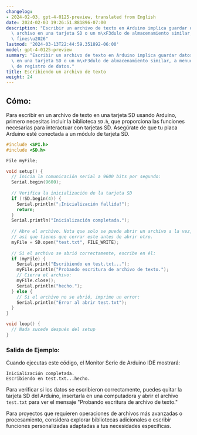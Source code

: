 ```yaml
---
changelog:
- 2024-02-03, gpt-4-0125-preview, translated from English
date: 2024-02-03 19:26:51.881896-07:00
description: "Escribir un archivo de texto en Arduino implica guardar datos en un\
  \ archivo en una tarjeta SD o un m\xF3dulo de almacenamiento similar, a menudo para\
  \ fines\u2026"
lastmod: '2024-03-13T22:44:59.351892-06:00'
model: gpt-4-0125-preview
summary: "Escribir un archivo de texto en Arduino implica guardar datos en un archivo\
  \ en una tarjeta SD o un m\xF3dulo de almacenamiento similar, a menudo para fines\
  \ de registro de datos."
title: Escribiendo un archivo de texto
weight: 24
---
```


## Cómo:
Para escribir en un archivo de texto en una tarjeta SD usando Arduino, primero necesitas incluir la biblioteca `SD.h`, que proporciona las funciones necesarias para interactuar con tarjetas SD. Asegúrate de que tu placa Arduino esté conectada a un módulo de tarjeta SD.

```cpp
#include <SPI.h>
#include <SD.h>

File myFile;

void setup() {
  // Inicia la comunicación serial a 9600 bits por segundo:
  Serial.begin(9600);
  
  // Verifica la inicialización de la tarjeta SD
  if (!SD.begin(4)) {
    Serial.println("¡Inicialización fallida!");
    return;
  }
  Serial.println("Inicialización completada.");
  
  // Abre el archivo. Nota que solo se puede abrir un archivo a la vez,
  // así que tienes que cerrar este antes de abrir otro.
  myFile = SD.open("test.txt", FILE_WRITE);
  
  // Si el archivo se abrió correctamente, escribe en él:
  if (myFile) {
    Serial.print("Escribiendo en test.txt...");
    myFile.println("Probando escritura de archivo de texto.");
    // Cierra el archivo:
    myFile.close();
    Serial.println("hecho.");
  } else {
    // Si el archivo no se abrió, imprime un error:
    Serial.println("Error al abrir test.txt");
  }
}

void loop() {
  // Nada sucede después del setup
}
```

### Salida de Ejemplo:
Cuando ejecutas este código, el Monitor Serie de Arduino IDE mostrará:
```
Inicialización completada.
Escribiendo en test.txt...hecho.
```
Para verificar si los datos se escribieron correctamente, puedes quitar la tarjeta SD del Arduino, insertarla en una computadora y abrir el archivo `test.txt` para ver el mensaje "Probando escritura de archivo de texto."

Para proyectos que requieren operaciones de archivos más avanzadas o procesamiento, considera explorar bibliotecas adicionales o escribir funciones personalizadas adaptadas a tus necesidades específicas.
